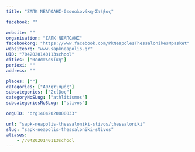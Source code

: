 ```yaml
---
title: "ΣΑΠΚ ΝΕΑΠΟΛΗΣ-Θεσσαλονίκη-Στίβος"

facebook: ""

website: ""
organisation: "ΣΑΠΚ ΝΕΑΠΟΛΗΣ"
facebookorg: "https://www.facebook.com/PkNeapolesThessalonikesMpasket"
websiteorg: "www.sapkneapolis.gr"
UID: "7042020140113school"
cities: ["Θεσσαλονίκη"]
perioxi: ""
address: ""

places: [""]
categories: ["Αθλητισμός"]
subcategories: ["Στίβος"]
categoryNoSLug: ["athlitismos"]
subcategoriesNoSLug: ["stivos"]

orgUID: "org14042020000033"

url: "sapk-neapolis-thessaloniki-stivos/thessaloniki"
slug: "sapk-neapolis-thessaloniki-stivos"
aliases:
    - /7042020140113school
---
```





